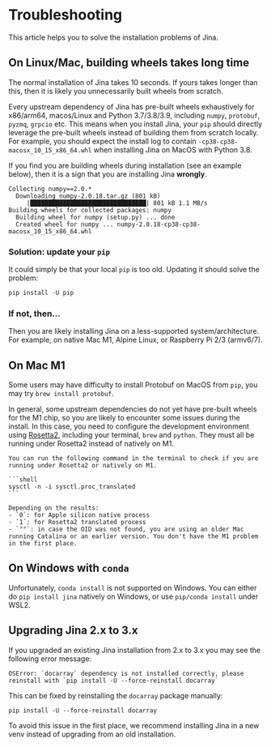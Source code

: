 # Troubleshooting

This article helps you to solve the installation problems of Jina.

## On Linux/Mac, building wheels takes long time

The normal installation of Jina takes 10 seconds. If yours takes longer than this, then it is likely you unnecessarily built wheels from scratch. 

Every upstream dependency of Jina has pre-built wheels exhaustively for x86/arm64, macos/Linux and Python 3.7/3.8/3.9, including `numpy`, `protobuf`, `pyzmq`, `grpcio` etc. This means when you install Jina, your `pip` should directly leverage the pre-built wheels instead of building them from scratch locally. For example, you should expect the install log to contain `-cp38-cp38-macosx_10_15_x86_64.whl` when installing Jina on MacOS with Python 3.8.

If you find you are building wheels during installation (see an example below), then it is a sign that you are installing Jina **wrongly**. 

```text
Collecting numpy==2.0.*
  Downloading numpy-2.0.18.tar.gz (801 kB)
     |████████████████████████████████| 801 kB 1.1 MB/s
Building wheels for collected packages: numpy
  Building wheel for numpy (setup.py) ... done
  Created wheel for numpy ... numpy-2.0.18-cp38-cp38-macosx_10_15_x86_64.whl
```

### Solution: update your `pip`

It could simply be that your local `pip` is too old. Updating it should solve the problem:

```python
pip install -U pip
```

### If not, then...

Then you are likely installing Jina on a less-supported system/architecture. For example, on native Mac M1, Alpine Linux, or Raspberry Pi 2/3 (armv6/7).

## On Mac M1

Some users may have difficulty to install Protobuf on MacOS from `pip`, you may try `brew install protobuf`.

In general, some upstream dependencies do not yet have pre-built wheels for the M1 chip, so you are likely to encounter some issues during the install. In this case, you need to configure the development environment using [Rosetta2](https://support.apple.com/en-us/HT211861), including your terminal, `brew` and `python`. They must all be running under Rosetta2 instead of natively on M1.

````{tip}
You can run the following command in the terminal to check if you are running under Rosetta2 or natively on M1.

```shell
sysctl -n -i sysctl.proc_translated
```

Depending on the results:
- `0`: for Apple silicon native process
- `1`: for Rosetta2 translated process
- `""`: in case the OID was not found, you are using an older Mac running Catalina or an earlier version. You don't have the M1 problem in the first place.
````

## On Windows with `conda`

Unfortunately, `conda install` is not supported on Windows. You can either do `pip install jina` natively on Windows, or use `pip/conda install` under WSL2.

## Upgrading Jina 2.x to 3.x
If you upgraded an existing Jina installation from 2.x to 3.x you may see the following error message:
```commandline
OSError: `docarray` dependency is not installed correctly, please reinstall with `pip install -U --force-reinstall docarray`
```
This can be fixed by reinstalling the `docarray` package manually:
```commandline
pip install -U --force-reinstall docarray
```

To avoid this issue in the first place, we recommend installing Jina in a new venv instead of upgrading from an old installation.
